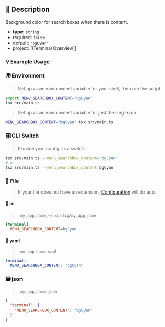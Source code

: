 ## 📜 Description

Background color for search boxes when there is content.

- **type**: `string`
- required: `false`
- default: `"bgCyan"`
- project: [[Terminal Overview]]

### 💡 Example Usage

### 🌍 Environment

> Set up as an environment variable for your shell, then run the script
```bash
export MENU_SEARCHBOX_CONTENT="bgCyan"
tsx src/main.ts
```
> Set up as an environment variable for just the single run

```bash
MENU_SEARCHBOX_CONTENT="bgCyan" tsx src/main.ts
```
### 🎛️ CLI Switch

> Provide your config as a switch
```bash
tsx src/main.ts --menu_searchbox_content="bgCyan"
# or
tsx src/main.ts --menu_searchbox_content bgCyan
```
### 📁 File
>  If your file does not have an extension, [Configuration](/core/configuration) will do auto
#### 📘 ini

> `.my_app_name`, `~/.config/my_app_name`

```ini
[terminal]
  MENU_SEARCHBOX_CONTENT=bgCyan
```
#### 📄 yaml

> `.my_app_name.yaml`

```yaml
terminal:
  MENU_SEARCHBOX_CONTENT: "bgCyan"
```
### 🗃️ json

> `.my_app_name.json`

```json
{
  "terminal": {
    "MENU_SEARCHBOX_CONTENT": "bgCyan"
  }
}
```
